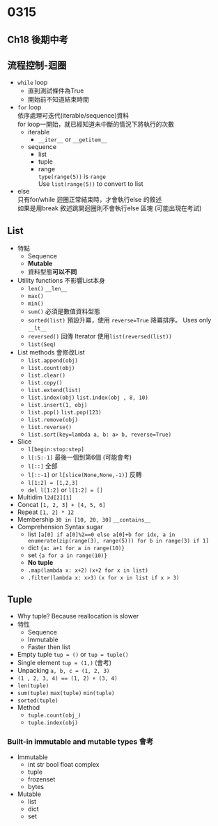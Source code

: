 # 0315

## Ch18 後期中考

## 流程控制-迴圈

* `while` loop
    * 直到測試條件為True
    * 開始前不知道結束時間
* `for` loop  
  依序處理可迭代(iterable/sequence)資料  
  for loop一開始，就已經知道未中斷的情況下將執行的次數
    * iterable
        * `__iter__` or `__getitem__`
    * sequence
        * list
        * tuple
        * range  
          `type(range(5))` is `range`  
          Use `list(range(5))` to convert to list
* else  
  只有for/while 迴圈正常結束時，才會執行else 的敘述  
  如果是用break 敘述跳開迴圈則不會執行else 區塊
  (可能出現在考試)

## List

* 特點
    * Sequence
    * **Mutable**
    * 資料型態**可以不同**
* Utility functions 不影響List本身
    * `len()` `__len__`
    * `max()`
    * `min()`
    * `sum()` 必須是數值資料型態
    * `sorted(list)` 預設升冪，使用 `reverse=True` 降冪排序。 Uses only `__lt__`
    * `reversed()` 回傳 Iterator 使用`list(reversed(list))`
    * `list(Seq)`
* List methods 會修改List
    * `list.append(obj)`
    * `list.count(obj)`
    * `list.clear()`
    * `list.copy()`
    * `list.extend(list)`
    * `list.index(obj)` `list.index(obj , 8, 10)`
    * `list.insert(1, obj)`
    * `list.pop()` `list.pop(123)`
    * `list.remove(obj)`
    * `list.reverse()`
    * `list.sort(key=lambda a, b: a> b, reverse=True)`
* Slice
    * `l[begin:stop:step]`
    * `l[:5:-1]` 最後一個到第6個 (可能會考)
    * `l[::]` 全部
    * `l[::-1]` or `l[slice(None,None,-1)]` 反轉
    * `l[1:2] = [1,2,3]`
    * `del l[1:2]` or `l[1:2] = []`
* Multidim `l2d[2][1]`
* Concat `[1, 2, 3] + [4, 5, 6]`
* Repeat `[1, 2] * 12`
* Membership `30 in [10, 20, 30]` `__contains__`
* Comprehension Syntax sugar
    * list `[a[0] if a[0]%2==0 else a[0]+b for idx, a in enumerate(zip(range(3), range(5))) for b in range(3) if 1]`
    * dict `{a: a+1 for a in range(10)}`
    * set `{a for a in range(10)}`
    * **No tuple**
    * `.map(lambda x: x+2)` `(x+2 for x in list)`
    * `.filter(lambda x: x>3)` `(x for x in list if x > 3)`

## Tuple

* Why tuple? Because reallocation is slower
* 特性
    * Sequence
    * Immutable
    * Faster then list
* Empty tuple `tup = ()` or `tup = tuple()`
* Single element `tup = (1,)` (會考)
* Unpacking `a, b, c = (1, 2, 3)`
* `(1 , 2, 3, 4) == (1, 2) + (3, 4)`
* `len(tuple)`
* `sum(tuple)` `max(tuple)` `min(tuple)`
* `sorted(tuple)`
* Method
  * `tuple.count(obj_)`
  * `tuple.index(obj)`

### Built-in **immutable** and **mutable** types 會考
* Immutable
  * int str bool float complex
  * tuple
  * frozenset
  * bytes
* Mutable
  * list
  * dict
  * set
